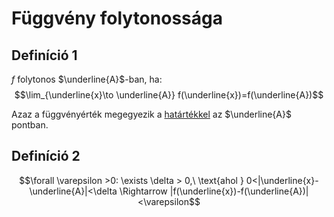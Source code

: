 # Függvény folytonossága

## Definíció 1
$f$ folytonos $\underline{A}$-ban, ha:
$$\lim_{\underline{x}\to \underline{A}} f(\underline{x})=f(\underline{A})$$

Azaz a függvényérték megegyezik a [határtékkel](fuggveny-hatarerteke.md) az $\underline{A}$ pontban.

## Definíció 2

$$\forall \varepsilon >0: \exists \delta > 0,\ \text{ahol } 0<|\underline{x}-\underline{A}|<\delta \Rightarrow |f(\underline{x})-f(\underline{A})|<\varepsilon$$
